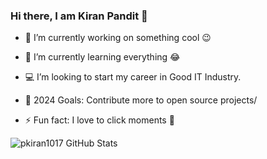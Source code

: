 ### Hi there, I am Kiran Pandit 👋

- 🔭 I’m currently working on something cool 😉
- 🌱 I’m currently learning everything 😂
- 💻 I’m looking to start my career in Good IT Industry.

- 🎯 2024 Goals: Contribute more to open source projects/

- ⚡ Fun fact: I love to click moments 📸

<img align="left" alt="pkiran1017 GitHub Stats" src="https://github-readme-stats.vercel.app/api?username=pkiran1017&show_icons=true&hide_border=true" />

